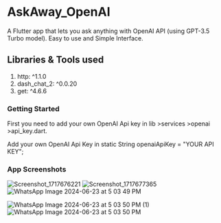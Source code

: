 # AskAway_OpenAI
A Flutter app that lets you ask anything with OpenAI API (using GPT-3.5 Turbo model). Easy to use and Simple Interface.
## Libraries & Tools used
1. http: ^1.1.0
2. dash_chat_2: ^0.0.20
3. get: ^4.6.6
### Getting Started
First you need to add your own OpenAI Api key in lib >services >openai >api_key.dart.

Add your own OpenAI Api Key in static String openaiApiKey = "YOUR API KEY";
### App Screenshots
![Screenshot_1717676221](https://github.com/mahira13/AskAway_OpenAI/assets/73304467/f1b44756-575a-4202-98d8-1f9c4d2f892f)
![Screenshot_1717677365](https://github.com/mahira13/AskAway_OpenAI/assets/73304467/09387323-2e0f-4239-b65a-9bb98180af93)
![WhatsApp Image 2024-06-23 at 5 03 49 PM](https://github.com/mahira13/AskAway_OpenAI/assets/73304467/6b6e20f2-208a-4a72-ac1c-3fb9abeedf8b)

![WhatsApp Image 2024-06-23 at 5 03 50 PM (1)](https://github.com/mahira13/AskAway_OpenAI/assets/73304467/530c2ff0-0d17-4fcf-8818-8cac00f1be68)
![WhatsApp Image 2024-06-23 at 5 03 50 PM](https://github.com/mahira13/AskAway_OpenAI/assets/73304467/dc7329a6-4ab2-4133-9e4b-591efe7d1efa)
